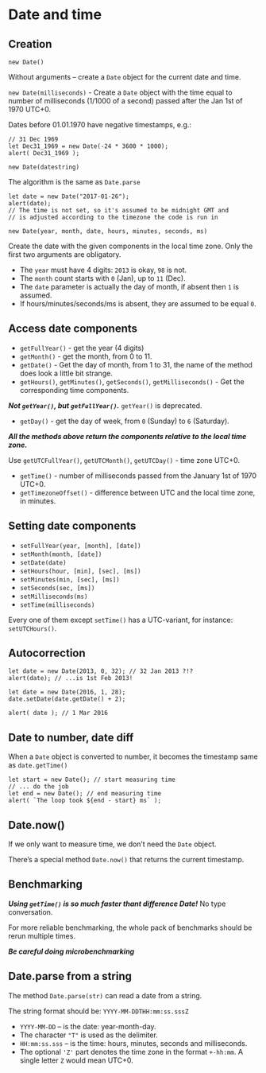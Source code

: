 # Date and time

## Creation

`new Date()`

Without arguments – create a `Date` object for the current date and time.

`new Date(milliseconds)` - Create a `Date` object with the time equal to number of milliseconds (1/1000 of a second) passed after the Jan 1st of 1970 UTC+0.

Dates before 01.01.1970 have negative timestamps, e.g.:

```
// 31 Dec 1969
let Dec31_1969 = new Date(-24 * 3600 * 1000);
alert( Dec31_1969 );
```

`new Date(datestring)`

The algorithm is the same as `Date.parse`

```
let date = new Date("2017-01-26");
alert(date);
// The time is not set, so it's assumed to be midnight GMT and
// is adjusted according to the timezone the code is run in
```

`new Date(year, month, date, hours, minutes, seconds, ms)`

Create the date with the given components in the local time zone. Only the first two arguments are obligatory.

- The `year` must have 4 digits: `2013` is okay, `98` is not.
- The `month` count starts with `0` (Jan), up to `11` (Dec).
- The `date` parameter is actually the day of month, if absent then `1` is assumed.
- If hours/minutes/seconds/ms is absent, they are assumed to be equal `0`.

## Access date components

- `getFullYear()` - get the year (4 digits)
- `getMonth()` - get the month, from 0 to 11.
- `getDate()` - Get the day of month, from 1 to 31, the name of the method does look a little bit strange.
- `getHours()`, `getMinutes()`, `getSeconds()`, `getMilliseconds()` - Get the corresponding time components.

***Not `getYear()`, but `getFullYear()`.***
`getYear()` is deprecated.

- `getDay()` - get the day of week, from `0` (Sunday) to `6` (Saturday). 

***All the methods above return the components relative to the local time zone.***

Use `getUTCFullYear()`, `getUTCMonth()`, `getUTCDay()` - time zone UTC+0.

- `getTime()` -  number of milliseconds passed from the January 1st of 1970 UTC+0.
- `getTimezoneOffset()` - difference between UTC and the local time zone, in minutes.

## Setting date components

- `setFullYear(year, [month], [date])` 
- `setMonth(month, [date])`
- `setDate(date)`
- `setHours(hour, [min], [sec], [ms])`
- `setMinutes(min, [sec], [ms])`
- `setSeconds(sec, [ms])`
- `setMilliseconds(ms)`
- `setTime(milliseconds)`

Every one of them except `setTime()` has a UTC-variant, for instance: `setUTCHours()`.

## Autocorrection

```
let date = new Date(2013, 0, 32); // 32 Jan 2013 ?!?
alert(date); // ...is 1st Feb 2013!
```

```
let date = new Date(2016, 1, 28);
date.setDate(date.getDate() + 2);

alert( date ); // 1 Mar 2016
```

## Date to number, date diff

When a `Date` object is converted to number, it becomes the timestamp same as `date.getTime()`

```
let start = new Date(); // start measuring time
// ... do the job
let end = new Date(); // end measuring time
alert( `The loop took ${end - start} ms` );
```

## Date.now()

If we only want to measure time, we don’t need the `Date` object.

There’s a special method `Date.now()` that returns the current timestamp.

## Benchmarking

***Using `getTime()` is so much faster thant difference Date!***
No type conversation.

For more reliable benchmarking, the whole pack of benchmarks should be rerun multiple times.

***Be careful doing microbenchmarking***

## Date.parse from a string

The method `Date.parse(str)` can read a date from a string.

The string format should be: `YYYY-MM-DDTHH:mm:ss.sssZ`

- `YYYY-MM-DD` – is the date: year-month-day.
- The character `"T"` is used as the delimiter.
- `HH:mm:ss.sss` – is the time: hours, minutes, seconds and milliseconds.
- The optional `'Z'` part denotes the time zone in the format `+-hh:mm`. A single letter `Z` would mean UTC+0.